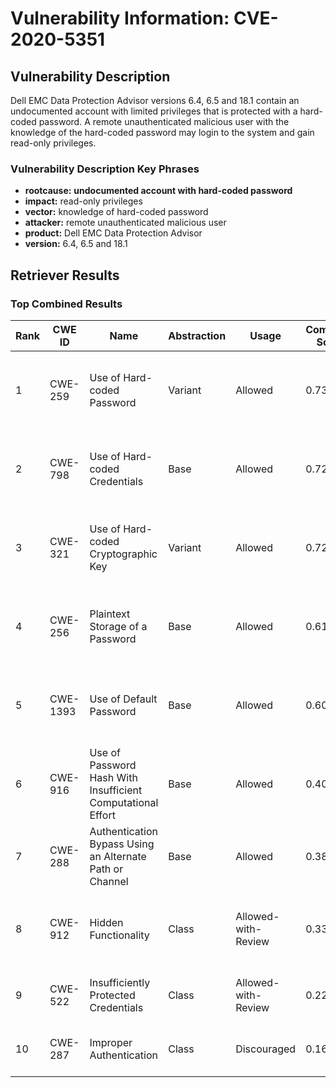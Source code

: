 # Vulnerability Information: CVE-2020-5351

## Vulnerability Description
Dell EMC Data Protection Advisor versions 6.4, 6.5 and 18.1 contain an undocumented account with limited privileges that is protected with a hard-coded password. A remote unauthenticated malicious user with the knowledge of the hard-coded password may login to the system and gain read-only privileges.

### Vulnerability Description Key Phrases
- **rootcause:** **undocumented account with hard-coded password**
- **impact:** read-only privileges
- **vector:** knowledge of hard-coded password
- **attacker:** remote unauthenticated malicious user
- **product:** Dell EMC Data Protection Advisor
- **version:** 6.4, 6.5 and 18.1

## Retriever Results

### Top Combined Results

| Rank | CWE ID | Name | Abstraction | Usage | Combined Score | Retrievers | Individual Scores |
|------|--------|------|-------------|-------|---------------|------------|-------------------|
| 1 | CWE-259 | Use of Hard-coded Password | Variant | Allowed | 0.7309 | dense, sparse, graph | dense: 0.505, sparse: 0.356, graph: 0.939 |
| 2 | CWE-798 | Use of Hard-coded Credentials | Base | Allowed | 0.7274 | dense, sparse, graph | dense: 0.504, sparse: 0.363, graph: 0.748 |
| 3 | CWE-321 | Use of Hard-coded Cryptographic Key | Variant | Allowed | 0.7226 | dense, sparse, graph | dense: 0.491, sparse: 0.352, graph: 0.939 |
| 4 | CWE-256 | Plaintext Storage of a Password | Base | Allowed | 0.6139 | dense, sparse, graph | dense: 0.523, sparse: 0.279, graph: 0.538 |
| 5 | CWE-1393 | Use of Default Password | Base | Allowed | 0.6032 | dense, sparse, graph | dense: 0.518, sparse: 0.237, graph: 0.582 |
| 6 | CWE-916 | Use of Password Hash With Insufficient Computational Effort | Base | Allowed | 0.4027 | dense, sparse | dense: 0.491, sparse: 0.275 |
| 7 | CWE-288 | Authentication Bypass Using an Alternate Path or Channel | Base | Allowed | 0.3823 | dense, sparse | dense: 0.492, sparse: 0.238 |
| 8 | CWE-912 | Hidden Functionality | Class | Allowed-with-Review | 0.3399 | dense, sparse, graph | dense: 0.481, sparse: 0.382, graph: 0.334 |
| 9 | CWE-522 | Insufficiently Protected Credentials | Class | Allowed-with-Review | 0.2260 | dense, sparse | dense: 0.484, sparse: 0.249 |
| 10 | CWE-287 | Improper Authentication | Class | Discouraged | 0.1696 | dense, sparse | dense: 0.467, sparse: 0.254 |

